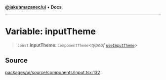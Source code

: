 [**@jakubmazanec/ui**](../README.md) • **Docs**

---

# Variable: inputTheme

> `const` **inputTheme**: `ComponentTheme`\<_typeof_
> [`useInputTheme`](../functions/useInputTheme.md)\>

## Source

[packages/ui/source/components/Input.tsx:132](https://github.com/jakubmazanec/tools/blob/bb20df5276ddb119762948adc2cda520aef09f0f/packages/ui/source/components/Input.tsx#L132)
